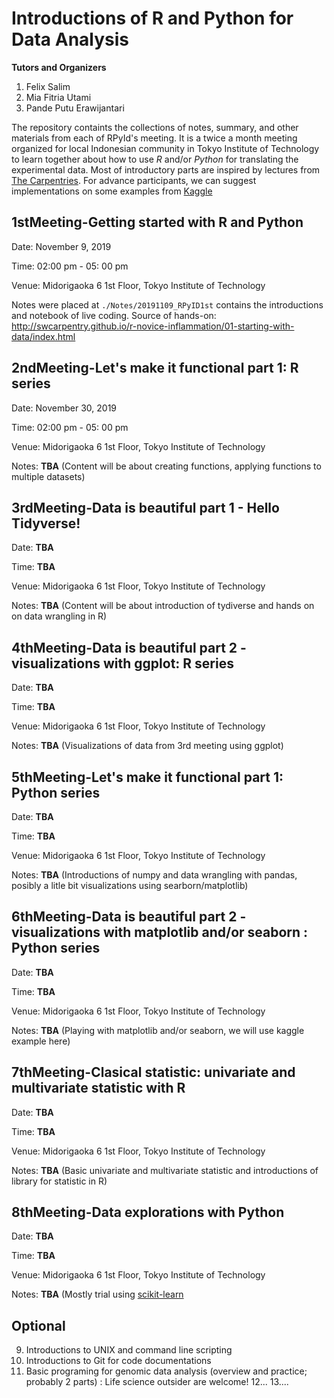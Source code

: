 # Introductions of R and Python for Data Analysis 

**Tutors and Organizers**
1. Felix Salim
2. Mia Fitria Utami
3. Pande Putu Erawijantari

The repository containts the collections of notes, summary, and other materials from each of RPyId's meeting.
It is a twice a month meeting organized for local Indonesian community in Tokyo Institute of Technology to learn together about how to use *R* and/or *Python* for translating the experimental data.
Most of introductory parts are inspired by lectures from [The Carpentries](https://carpentries.org/).
For advance participants, we can suggest implementations on some examples from [Kaggle](https://www.kaggle.com/)

## 1stMeeting-Getting started with R and Python

Date: November 9, 2019

Time: 02:00 pm - 05: 00 pm

Venue: Midorigaoka 6 1st Floor, Tokyo Institute of Technology

Notes were placed at `./Notes/20191109_RPyID1st` contains the introductions and notebook of live coding.
Source of hands-on: <http://swcarpentry.github.io/r-novice-inflammation/01-starting-with-data/index.html>

## 2ndMeeting-Let's make it functional part 1: R series
Date: November 30, 2019

Time: 02:00 pm - 05: 00 pm

Venue: Midorigaoka 6 1st Floor, Tokyo Institute of Technology

Notes: **TBA** (Content will be about creating functions, applying functions to multiple datasets)

## 3rdMeeting-Data is beautiful part 1 - Hello Tidyverse!
Date: **TBA**

Time: **TBA**

Venue: Midorigaoka 6 1st Floor, Tokyo Institute of Technology

Notes: **TBA** (Content will be about introduction of tydiverse and hands on on data wrangling in R)

## 4thMeeting-Data is beautiful part 2 - visualizations with ggplot: R series
Date: **TBA**

Time: **TBA**

Venue: Midorigaoka 6 1st Floor, Tokyo Institute of Technology

Notes: **TBA** (Visualizations of data from 3rd meeting using ggplot)

## 5thMeeting-Let's make it functional part 1: Python series

Date: **TBA**

Time: **TBA**

Venue: Midorigaoka 6 1st Floor, Tokyo Institute of Technology

Notes: **TBA** (Introductions of numpy and data wrangling with pandas, posibly a litle bit visualizations using searborn/matplotlib)


## 6thMeeting-Data is beautiful part 2 - visualizations with matplotlib and/or seaborn : Python series

Date: **TBA**

Time: **TBA**

Venue: Midorigaoka 6 1st Floor, Tokyo Institute of Technology

Notes: **TBA** (Playing with matplotlib and/or seaborn, we will use kaggle example here)

## 7thMeeting-Clasical statistic: univariate and multivariate statistic with R
Date: **TBA**

Time: **TBA**

Venue: Midorigaoka 6 1st Floor, Tokyo Institute of Technology

Notes: **TBA** (Basic univariate and multivariate statistic and introductions of library for statistic in R)

## 8thMeeting-Data explorations with Python
Date: **TBA**

Time: **TBA**

Venue: Midorigaoka 6 1st Floor, Tokyo Institute of Technology

Notes: **TBA** (Mostly trial using [scikit-learn](https://scikit-learn.org/stable/)

## Optional
9. Introductions to UNIX and command line scripting
10. Introductions to Git for code documentations 
11. Basic programing for genomic data analysis (overview and practice; probably 2 parts) : Life science outsider are welcome! 
12...
13....


